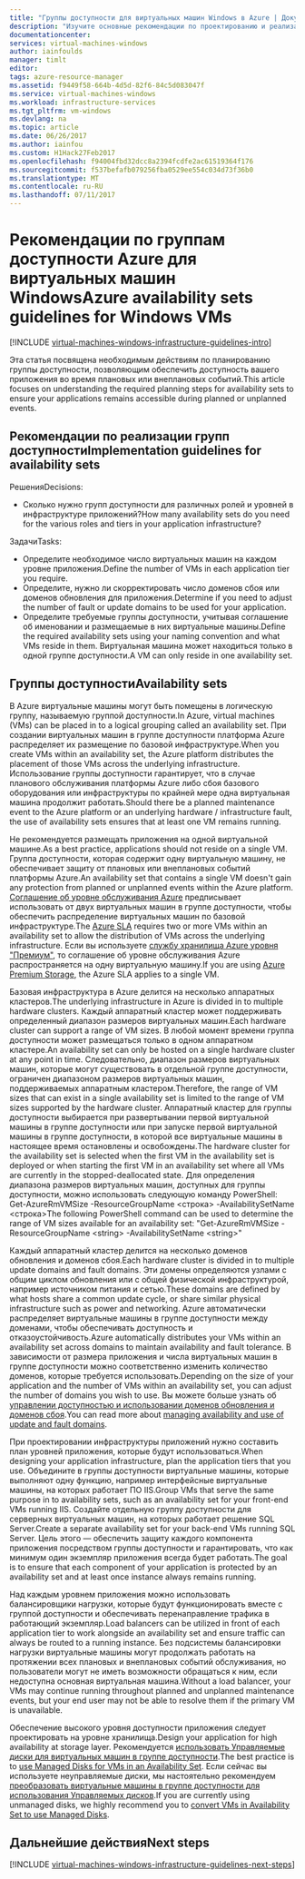 ```yaml
---
title: "Группы доступности для виртуальных машин Windows в Azure | Документация Майкрософт"
description: "Изучите основные рекомендации по проектированию и реализации, касающиеся развертывания групп доступности в службах инфраструктуры Azure."
documentationcenter: 
services: virtual-machines-windows
author: iainfoulds
manager: timlt
editor: 
tags: azure-resource-manager
ms.assetid: f9449f58-664b-4d5d-82f6-84c5d083047f
ms.service: virtual-machines-windows
ms.workload: infrastructure-services
ms.tgt_pltfrm: vm-windows
ms.devlang: na
ms.topic: article
ms.date: 06/26/2017
ms.author: iainfou
ms.custom: H1Hack27Feb2017
ms.openlocfilehash: f94004fbd32dcc8a2394fcdfe2ac61519364f176
ms.sourcegitcommit: f537befafb079256fba0529ee554c034d73f36b0
ms.translationtype: MT
ms.contentlocale: ru-RU
ms.lasthandoff: 07/11/2017
---
```

# <a name="azure-availability-sets-guidelines-for-windows-vms"></a><span data-ttu-id="8ce10-103">Рекомендации по группам доступности Azure для виртуальных машин Windows</span><span class="sxs-lookup"><span data-stu-id="8ce10-103">Azure availability sets guidelines for Windows VMs</span></span>

[!INCLUDE [virtual-machines-windows-infrastructure-guidelines-intro](../../../includes/virtual-machines-windows-infrastructure-guidelines-intro.md)]

<span data-ttu-id="8ce10-104">Эта статья посвящена необходимым действиям по планированию группы доступности, позволяющим обеспечить доступность вашего приложения во время плановых или внеплановых событий.</span><span class="sxs-lookup"><span data-stu-id="8ce10-104">This article focuses on understanding the required planning steps for availability sets to ensure your applications remains accessible during planned or unplanned events.</span></span>

## <a name="implementation-guidelines-for-availability-sets"></a><span data-ttu-id="8ce10-105">Рекомендации по реализации групп доступности</span><span class="sxs-lookup"><span data-stu-id="8ce10-105">Implementation guidelines for availability sets</span></span>
<span data-ttu-id="8ce10-106">Решения</span><span class="sxs-lookup"><span data-stu-id="8ce10-106">Decisions:</span></span>

* <span data-ttu-id="8ce10-107">Сколько нужно групп доступности для различных ролей и уровней в инфраструктуре приложений?</span><span class="sxs-lookup"><span data-stu-id="8ce10-107">How many availability sets do you need for the various roles and tiers in your application infrastructure?</span></span>

<span data-ttu-id="8ce10-108">Задачи</span><span class="sxs-lookup"><span data-stu-id="8ce10-108">Tasks:</span></span>

* <span data-ttu-id="8ce10-109">Определите необходимое число виртуальных машин на каждом уровне приложения.</span><span class="sxs-lookup"><span data-stu-id="8ce10-109">Define the number of VMs in each application tier you require.</span></span>
* <span data-ttu-id="8ce10-110">Определите, нужно ли скорректировать число доменов сбоя или доменов обновления для приложения.</span><span class="sxs-lookup"><span data-stu-id="8ce10-110">Determine if you need to adjust the number of fault or update domains to be used for your application.</span></span>
* <span data-ttu-id="8ce10-111">Определите требуемые группы доступности, учитывая соглашение об именовании и размещаемые в них виртуальные машины.</span><span class="sxs-lookup"><span data-stu-id="8ce10-111">Define the required availability sets using your naming convention and what VMs reside in them.</span></span> <span data-ttu-id="8ce10-112">Виртуальная машина может находиться только в одной группе доступности.</span><span class="sxs-lookup"><span data-stu-id="8ce10-112">A VM can only reside in one availability set.</span></span>

## <a name="availability-sets"></a><span data-ttu-id="8ce10-113">Группы доступности</span><span class="sxs-lookup"><span data-stu-id="8ce10-113">Availability sets</span></span>
<span data-ttu-id="8ce10-114">В Azure виртуальные машины могут быть помещены в логическую группу, называемую группой доступности.</span><span class="sxs-lookup"><span data-stu-id="8ce10-114">In Azure, virtual machines (VMs) can be placed in to a logical grouping called an availability set.</span></span> <span data-ttu-id="8ce10-115">При создании виртуальных машин в группе доступности платформа Azure распределяет их размещение по базовой инфраструктуре.</span><span class="sxs-lookup"><span data-stu-id="8ce10-115">When you create VMs within an availability set, the Azure platform distributes the placement of those VMs across the underlying infrastructure.</span></span> <span data-ttu-id="8ce10-116">Использование группы доступности гарантирует, что в случае планового обслуживания платформы Azure либо сбоя базового оборудования или инфраструктуры по крайней мере одна виртуальная машина продолжит работать.</span><span class="sxs-lookup"><span data-stu-id="8ce10-116">Should there be a planned maintenance event to the Azure platform or an underlying hardware / infrastructure fault, the use of availability sets ensures that at least one VM remains running.</span></span>

<span data-ttu-id="8ce10-117">Не рекомендуется размещать приложения на одной виртуальной машине.</span><span class="sxs-lookup"><span data-stu-id="8ce10-117">As a best practice, applications should not reside on a single VM.</span></span> <span data-ttu-id="8ce10-118">Группа доступности, которая содержит одну виртуальную машину, не обеспечивает защиту от плановых или внеплановых событий платформы Azure.</span><span class="sxs-lookup"><span data-stu-id="8ce10-118">An availability set that contains a single VM doesn't gain any protection from planned or unplanned events within the Azure platform.</span></span> <span data-ttu-id="8ce10-119">[Соглашение об уровне обслуживания Azure](https://azure.microsoft.com/support/legal/sla/virtual-machines) предписывает использовать от двух виртуальных машин в группе доступности, чтобы обеспечить распределение виртуальных машин по базовой инфраструктуре.</span><span class="sxs-lookup"><span data-stu-id="8ce10-119">The [Azure SLA](https://azure.microsoft.com/support/legal/sla/virtual-machines) requires two or more VMs within an availability set to allow the distribution of VMs across the underlying infrastructure.</span></span> <span data-ttu-id="8ce10-120">Если вы используете [службу хранилища Azure уровня "Премиум"](../../storage/storage-premium-storage.md?toc=%2fazure%2fvirtual-machines%2flinux%2ftoc.json), то соглашение об уровне обслуживания Azure распространяется на одну виртуальную машину.</span><span class="sxs-lookup"><span data-stu-id="8ce10-120">If you are using [Azure Premium Storage](../../storage/storage-premium-storage.md?toc=%2fazure%2fvirtual-machines%2flinux%2ftoc.json), the Azure SLA applies to a single VM.</span></span>

<span data-ttu-id="8ce10-121">Базовая инфраструктура в Azure делится на несколько аппаратных кластеров.</span><span class="sxs-lookup"><span data-stu-id="8ce10-121">The underlying infrastructure in Azure is divided in to multiple hardware clusters.</span></span> <span data-ttu-id="8ce10-122">Каждый аппаратный кластер может поддерживать определенный диапазон размеров виртуальных машин.</span><span class="sxs-lookup"><span data-stu-id="8ce10-122">Each hardware cluster can support a range of VM sizes.</span></span> <span data-ttu-id="8ce10-123">В любой момент времени группа доступности может размещаться только в одном аппаратном кластере.</span><span class="sxs-lookup"><span data-stu-id="8ce10-123">An availability set can only be hosted on a single hardware cluster at any point in time.</span></span> <span data-ttu-id="8ce10-124">Следовательно, диапазон размеров виртуальных машин, которые могут существовать в отдельной группе доступности, ограничен диапазоном размеров виртуальных машин, поддерживаемых аппаратным кластером.</span><span class="sxs-lookup"><span data-stu-id="8ce10-124">Therefore, the range of VM sizes that can exist in a single availability set is limited to the range of VM sizes supported by the hardware cluster.</span></span> <span data-ttu-id="8ce10-125">Аппаратный кластер для группы доступности выбирается при развертывании первой виртуальной машины в группе доступности или при запуске первой виртуальной машины в группе доступности, в которой все виртуальные машины в настоящее время остановлены и освобождены.</span><span class="sxs-lookup"><span data-stu-id="8ce10-125">The hardware cluster for the availability set is selected when the first VM in the availability set is deployed or when starting the first VM in an availability set where all VMs are currently in the stopped-deallocated state.</span></span> <span data-ttu-id="8ce10-126">Для определения диапазона размеров виртуальных машин, доступных для группы доступности, можно использовать следующую команду PowerShell: Get-AzureRmVMSize -ResourceGroupName \<строка\> -AvailabilitySetName \<строка\></span><span class="sxs-lookup"><span data-stu-id="8ce10-126">The following PowerShell command can be used to determine the range of VM sizes available for an availability set: "Get-AzureRmVMSize -ResourceGroupName \<string\> -AvailabilitySetName \<string\>"</span></span>

<span data-ttu-id="8ce10-127">Каждый аппаратный кластер делится на несколько доменов обновления и доменов сбоя.</span><span class="sxs-lookup"><span data-stu-id="8ce10-127">Each hardware cluster is divided in to multiple update domains and fault domains.</span></span> <span data-ttu-id="8ce10-128">Эти домены определяются узлами с общим циклом обновления или с общей физической инфраструктурой, например источником питания и сетью.</span><span class="sxs-lookup"><span data-stu-id="8ce10-128">These domains are defined by what hosts share a common update cycle, or share similar physical infrastructure such as power and networking.</span></span> <span data-ttu-id="8ce10-129">Azure автоматически распределяет виртуальные машины в группе доступности между доменами, чтобы обеспечивать доступность и отказоустойчивость.</span><span class="sxs-lookup"><span data-stu-id="8ce10-129">Azure automatically distributes your VMs within an availability set across domains to maintain availability and fault tolerance.</span></span> <span data-ttu-id="8ce10-130">В зависимости от размера приложения и числа виртуальных машин в группе доступности можно соответственно изменить количество доменов, которые требуется использовать.</span><span class="sxs-lookup"><span data-stu-id="8ce10-130">Depending on the size of your application and the number of VMs within an availability set, you can adjust the number of domains you wish to use.</span></span> <span data-ttu-id="8ce10-131">Вы можете больше узнать об [управлении доступностью и использовании доменов обновления и доменов сбоя](manage-availability.md).</span><span class="sxs-lookup"><span data-stu-id="8ce10-131">You can read more about [managing availability and use of update and fault domains](manage-availability.md).</span></span>

<span data-ttu-id="8ce10-132">При проектировании инфраструктуры приложений нужно составить план уровней приложения, которые будут использоваться.</span><span class="sxs-lookup"><span data-stu-id="8ce10-132">When designing your application infrastructure, plan the application tiers that you use.</span></span> <span data-ttu-id="8ce10-133">Объедините в группы доступности виртуальные машины, которые выполняют одну функцию, например интерфейсные виртуальные машины, на которых работает ПО IIS.</span><span class="sxs-lookup"><span data-stu-id="8ce10-133">Group VMs that serve the same purpose in to availability sets, such as an availability set for your front-end VMs running IIS.</span></span> <span data-ttu-id="8ce10-134">Создайте отдельную группу доступности для серверных виртуальных машин, на которых работает решение SQL Server.</span><span class="sxs-lookup"><span data-stu-id="8ce10-134">Create a separate availability set for your back-end VMs running SQL Server.</span></span> <span data-ttu-id="8ce10-135">Цель этого — обеспечить защиту каждого компонента приложения посредством группы доступности и гарантировать, что как минимум один экземпляр приложения всегда будет работать.</span><span class="sxs-lookup"><span data-stu-id="8ce10-135">The goal is to ensure that each component of your application is protected by an availability set and at least once instance always remains running.</span></span>

<span data-ttu-id="8ce10-136">Над каждым уровнем приложения можно использовать балансировщики нагрузки, которые будут функционировать вместе с группой доступности и обеспечивать перенаправление трафика в работающий экземпляр.</span><span class="sxs-lookup"><span data-stu-id="8ce10-136">Load balancers can be utilized in front of each application tier to work alongside an availability set and ensure traffic can always be routed to a running instance.</span></span> <span data-ttu-id="8ce10-137">Без подсистемы балансировки нагрузки виртуальные машины могут продолжать работать на протяжении всех плановых и внеплановых событий обслуживания, но пользователи могут не иметь возможности обращаться к ним, если недоступна основная виртуальная машина.</span><span class="sxs-lookup"><span data-stu-id="8ce10-137">Without a load balancer, your VMs may continue running throughout planned and unplanned maintenance events, but your end user may not be able to resolve them if the primary VM is unavailable.</span></span>

<span data-ttu-id="8ce10-138">Обеспечение высокого уровня доступности приложения следует проектировать на уровне хранилища.</span><span class="sxs-lookup"><span data-stu-id="8ce10-138">Design your application for high availability at storage layer.</span></span> <span data-ttu-id="8ce10-139">Рекомендуется [использовать Управляемые диски для виртуальных машин в группе доступности](manage-availability.md#use-managed-disks-for-vms-in-an-availability-set).</span><span class="sxs-lookup"><span data-stu-id="8ce10-139">The best practice is to [use Managed Disks for VMs in an Availability Set](manage-availability.md#use-managed-disks-for-vms-in-an-availability-set).</span></span> <span data-ttu-id="8ce10-140">Если сейчас вы используете неуправляемые диски, мы настоятельно рекомендуем [преобразовать виртуальные машины в группе доступности для использования Управляемых дисков](convert-unmanaged-to-managed-disks.md#convert-vms-in-an-availability-set).</span><span class="sxs-lookup"><span data-stu-id="8ce10-140">If you are currently using unmanaged disks, we highly recommend you to [convert VMs in Availability Set to use Managed Disks](convert-unmanaged-to-managed-disks.md#convert-vms-in-an-availability-set).</span></span>

## <a name="next-steps"></a><span data-ttu-id="8ce10-141">Дальнейшие действия</span><span class="sxs-lookup"><span data-stu-id="8ce10-141">Next steps</span></span>
[!INCLUDE [virtual-machines-windows-infrastructure-guidelines-next-steps](../../../includes/virtual-machines-windows-infrastructure-guidelines-next-steps.md)]
